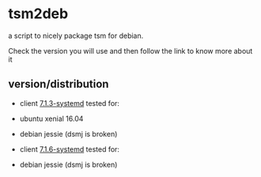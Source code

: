 tsm2deb
=======

a script to nicely package tsm for debian.

Check the version you will use and then follow the link to know more about it

version/distribution
--------------------
- client [7.1.3-systemd](https://github.com/briner/tsm2deb/tree/7.1.3-systemd) tested for:
 - ubuntu xenial 16.04
 - debian jessie (dsmj is broken)

- client [7.1.6-systemd](https://github.com/briner/tsm2deb/tree/7.1.3-systemd) tested for:
 - debian jessie (dsmj is broken)

